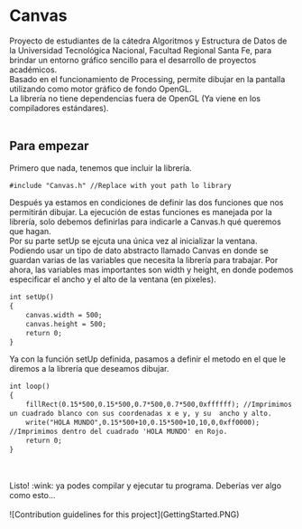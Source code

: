 # Canvas
Proyecto de estudiantes de la cátedra Algoritmos y Estructura de Datos de la Universidad Tecnológica Nacional, Facultad Regional Santa Fe, para brindar un entorno gráfico sencillo para el desarrollo de proyectos académicos.
<br>
Basado en el funcionamiento de Processing, permite dibujar en la pantalla utilizando como motor gráfico de fondo OpenGL.
<br>
La librería no tiene dependencias fuera de OpenGL (Ya viene en los compiladores estándares).
<br><br>
## Para empezar
Primero que nada, tenemos que incluir la librería.
```
#include "Canvas.h" //Replace with yout path lo library
```
Después ya estamos en condiciones de definir las dos funciones que nos permitirán dibujar. La ejecución de estas funciones es manejada por la librería, solo debemos definirlas para indicarle a Canvas.h qué queremos que hagan.
<br>
Por su parte setUp se ejcuta una única vez al inicializar la ventana. Podiendo usar un tipo de dato abstracto llamado Canvas en donde se guardan varias de las variables que necesita la librería para trabajar. Por ahora, las variables mas importantes son width y height, en donde podemos especificar el ancho y el alto de la ventana (en pixeles).
```
int setUp()
{
    canvas.width = 500;
    canvas.height = 500;
    return 0;
}
```
Ya con la función setUp definida, pasamos a definir el metodo en el que le diremos a la librería que deseamos dibujar.
```
int loop()
{
    fillRect(0.15*500,0.15*500,0.7*500,0.7*500,0xffffff); //Imprimimos un cuadrado blanco con sus coordenadas x e y, y su  ancho y alto.
    write("HOLA MUNDO",0.15*500+10,0.15*500+10,10,0,0xff0000); //Imprimimos dentro del cuadrado 'HOLA MUNDO' en Rojo.
    return 0;
}
```
<br>
<br>
Listo! :wink: ya podes compilar y ejecutar tu programa. Deberías ver algo como esto...
<br>
<br>
![Contribution guidelines for this project](GettingStarted.PNG)
